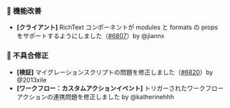 ### 🚀 機能改善

* **[クライアント]** RichText コンポーネントが modules と formats の props をサポートするようにしました（[#6807](https://github.com/nocobase/nocobase/pull/6807)）by @jiannx

### 🐛 不具合修正

* **[検証]** マイグレーションスクリプトの問題を修正しました（[#6820](https://github.com/nocobase/nocobase/pull/6820)）by @2013xile
* **[ワークフロー：カスタムアクションイベント]** トリガーされたワークフローアクションの連携問題を修正しました by @katherinehhh
